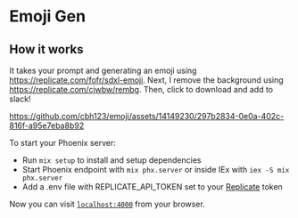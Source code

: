 # Emoji Gen

## How it works
It takes your prompt and generating an emoji using https://replicate.com/fofr/sdxl-emoji. Next, I remove the background using https://replicate.com/cjwbw/rembg. Then, click to download and add to slack!



https://github.com/cbh123/emoji/assets/14149230/297b2834-0e0a-402c-816f-a95e7eba8b92



To start your Phoenix server:

  * Run `mix setup` to install and setup dependencies
  * Start Phoenix endpoint with `mix phx.server` or inside IEx with `iex -S mix phx.server`
  * Add a .env file with REPLICATE_API_TOKEN set to your [Replicate](https://replicate.com/) token

Now you can visit [`localhost:4000`](http://localhost:4000) from your browser.

